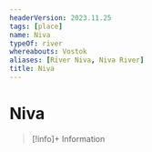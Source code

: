 ```yaml
---
headerVersion: 2023.11.25
tags: [place]
name: Niva
typeOf: river
whereabouts: Vostok
aliases: [River Niva, Niva River]
title: Niva
---
```

# Niva
>[!info]+ Information
> 
>> 


